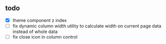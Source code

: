 ## todo

- [x] theme component z index
- [ ] fix dynamic column width utility to calculate width on current page data instead of whole data
- [ ] fix close icon in column control
